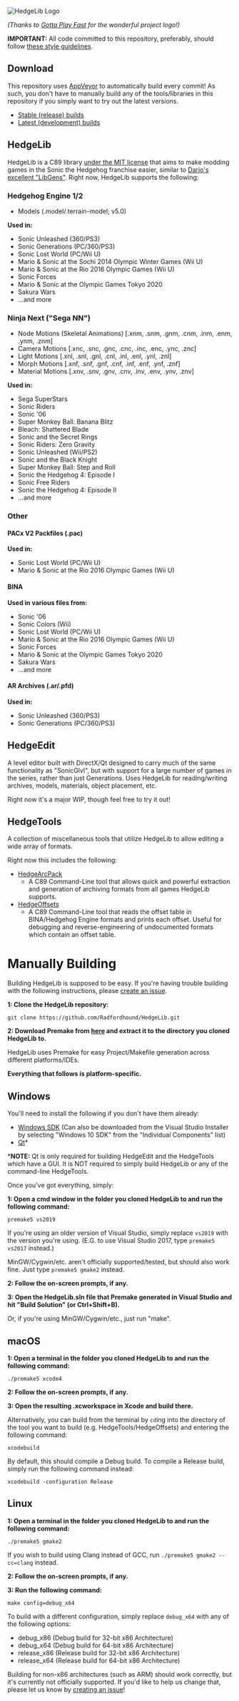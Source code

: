 ![HedgeLib Logo](Logo-small.png?raw=true)

*(Thanks to [Gotta Play Fast](https://www.youtube.com/channel/UCZfOGBkXRKICFozWU5bE0Xg) for the wonderful project logo!)*

**IMPORTANT:** All code committed to this repository, preferably, should follow [these style guidelines](https://github.com/Radfordhound/HedgeLib/wiki/Code-Style).

## Download

This repository uses [AppVeyor](https://www.appveyor.com) to automatically build every commit!
As such, you don't have to manually build any of the tools/libraries in this repository if you simply want to try out the latest versions.

- [Stable (release) builds](https://github.com/Radfordhound/HedgeLib/releases)
- [Latest (development) builds](https://ci.appveyor.com/project/Radfordhound/hedgelib)

## HedgeLib
HedgeLib is a C89 library [under the MIT license](License.txt) that aims to make modding games in the Sonic the Hedgehog franchise easier, similar to [Dario's excellent "LibGens"](https://github.com/DarioSamo/libgens-sonicglvl).
Right now, HedgeLib supports the following:

### Hedgehog Engine 1/2
- Models (.model/.terrain-model; v5.0)

**Used in:**
- Sonic Unleashed (360/PS3)
- Sonic Generations (PC/360/PS3)
- Sonic Lost World (PC/Wii U)
- Mario & Sonic at the Sochi 2014 Olympic Winter Games (Wii U)
- Mario & Sonic at the Rio 2016 Olympic Games (Wii U)
- Sonic Forces
- Mario & Sonic at the Olympic Games Tokyo 2020
- Sakura Wars
- ...and more

### Ninja Next ("Sega NN")
- Node Motions (Skeletal Animations) [.xnm, .snm, .gnm, .cnm, .inm, .enm, .ynm, .znm]
- Camera Motions [.xnc, .snc, .gnc, .cnc, .inc, .enc, .ync, .znc]
- Light Motions [.xnl, .snl, .gnl, .cnl, .inl, .enl, .ynl, .znl]
- Morph Motions [.xnf, .snf, .gnf, .cnf, .inf, .enf, .ynf, .znf]
- Material Motions [.xnv, .snv, .gnv, .cnv, .inv, .env, .ynv, .znv]

**Used in:**
- Sega SuperStars
- Sonic Riders
- Sonic '06
- Super Monkey Ball: Banana Blitz
- Bleach: Shattered Blade
- Sonic and the Secret Rings
- Sonic Riders: Zero Gravity
- Sonic Unleashed (Wii/PS2)
- Sonic and the Black Knight
- Super Monkey Ball: Step and Roll
- Sonic the Hedgehog 4: Episode I
- Sonic Free Riders
- Sonic the Hedgehog 4: Episode II
- ...and more

### Other
#### PACx V2 Packfiles (.pac)
**Used in:**
- Sonic Lost World (PC/Wii U)
- Mario & Sonic at the Rio 2016 Olympic Games (Wii U)

#### BINA
**Used in various files from:**
- Sonic '06
- Sonic Colors (Wii)
- Sonic Lost World (PC/Wii U)
- Mario & Sonic at the Rio 2016 Olympic Games (Wii U)
- Sonic Forces
- Mario & Sonic at the Olympic Games Tokyo 2020
- Sakura Wars
- ...and more

#### AR Archives (.ar/.pfd)
**Used in:**
- Sonic Unleashed (360/PS3)
- Sonic Generations (PC/360/PS3)

## HedgeEdit
A level editor built with DirectX/Qt designed to carry much of the same functionality as "SonicGlvl", but with support for a large number of games in the series, rather than just Generations. Uses HedgeLib for reading/writing archives, models, materials, object placement, etc.

Right now it's a major WIP, though feel free to try it out!

## HedgeTools
A collection of miscellaneous tools that utilize HedgeLib to allow editing a wide array of formats.

Right now this includes the following:

- [HedgeArcPack](HedgeTools/HedgeArcPack)
  * A C89 Command-Line tool that allows quick and powerful extraction and generation of archiving formats from all games HedgeLib supports.
- [HedgeOffsets](HedgeTools/HedgeOffsets)
  * A C89 Command-Line tool that reads the offset table in BINA/Hedgehog Engine formats and prints each offset. Useful for debugging and reverse-engineering of undocumented formats which contain an offset table.

# Manually Building
Building HedgeLib is supposed to be easy.
If you're having trouble building with the following instructions, please [create an issue](https://github.com/Radfordhound/HedgeLib/issues/new).

**1: Clone the HedgeLib repository:**
```
git clone https://github.com/Radfordhound/HedgeLib.git
```

**2: Download Premake from [here](https://premake.github.io/download.html) and extract it to the directory you cloned HedgeLib to.**

HedgeLib uses Premake for easy Project/Makefile generation across different platforms/IDEs.

**Everything that follows is platform-specific.**

## Windows
You'll need to install the following if you don't have them already:

- [Windows SDK](https://developer.microsoft.com/en-us/windows/downloads/windows-10-sdk) (Can also be downloaded from the Visual Studio Installer by selecting "Windows 10 SDK" from the "Individual Components" list)
- [Qt](https://www.qt.io/download)*

***NOTE:** Qt is only required for building HedgeEdit and the HedgeTools which have a GUI. It is NOT required to simply build HedgeLib or any of the command-line HedgeTools.


Once you've got everything, simply:

**1: Open a cmd window in the folder you cloned HedgeLib to and run the following command:**
```
premake5 vs2019
```

If you're using an older version of Visual Studio, simply replace ```vs2019``` with the version you're using.
(E.G. to use Visual Studio 2017, type ```premake5 vs2017``` instead.)

MinGW/Cygwin/etc. aren't officially supported/tested, but should also work fine. Just type ```premake5 gmake2``` instead.

**2: Follow the on-screen prompts, if any.**

**3: Open the HedgeLib.sln file that Premake generated in Visual Studio and hit "Build Solution" (or Ctrl+Shift+B).**

Or, if you're using MinGW/Cygwin/etc., just run "make".

## macOS
**1: Open a terminal in the folder you cloned HedgeLib to and run the following command:**
```
./premake5 xcode4
```

**2: Follow the on-screen prompts, if any.**

**3: Open the resulting .xcworkspace in Xcode and build there.**

Alternatively, you can build from the terminal by ```cd```ing into the directory of the tool you want to build (e.g. HedgeTools/HedgeOffsets) and entering the following command:
```
xcodebuild
```

By default, this should compile a Debug build. To compile a Release build, simply run the following command instead:
```
xcodebuild -configuration Release
```

## Linux
**1: Open a terminal in the folder you cloned HedgeLib to and run the following command:**
```
./premake5 gmake2
```

If you wish to build using Clang instead of GCC, run ```./premake5 gmake2 --cc=clang``` instead.

**2: Follow the on-screen prompts, if any.**

**3: Run the following command:**
```
make config=debug_x64
```

To build with a different configuration, simply replace ```debug_x64``` with any of the following options:

- debug_x86     (Debug build for 32-bit x86 Architecture)
- debug_x64     (Debug build for 64-bit x86 Architecture)
- release_x86   (Release build for 32-bit x86 Architecture)
- release_x64   (Release build for 64-bit x86 Architecture)

Building for non-x86 architectures (such as ARM) should work correctly, but it's currently not officially supported.
If you'd like to help us change that, please let us know by [creating an issue](https://github.com/Radfordhound/HedgeLib/issues/new)!
